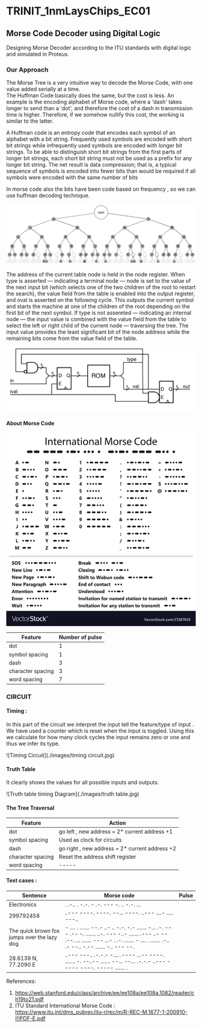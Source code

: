 # TRINIT_1nmLaysChips_EC01

## Morse Code Decoder using Digital Logic  
Designing Morse Decoder according to the ITU standards with digital logic and simulated in Proteus.


### Our Approach

The Morse Tree is a very intuitive way to decode the Morse Code, with one value added serially at a time.  
The Huffman Code basically does the same, but the cost is less. An example is the encoding alphabet of Morse code, where a 'dash' takes longer to send than a 'dot', and therefore the cost of a dash in transmission time is higher. Therefore, if we somehow nullify this cost, the working is similar to the latter.

A Huffman code is an entropy code that encodes each symbol of an alphabet
with a bit string. Frequently used symbols are encoded with short bit strings
while infrequently used symbols are encoded with longer bit strings. To be able
to distinguish short bit strings from the first parts of longer bit strings, each
short bit string must not be used as a prefix for any longer bit string. The net
result is data compression; that is, a typical sequence of symbols is encoded into
fewer bits than would be required if all symbols were encoded with the same
number of bits

In morse code also  the bits have been code based on frequency , so we can use huffman decoding technique.

![Morse code Tree](./images/Morse_code_tree3.png)

The address of the current table node is held in the node register. When type is asserted — indicating a terminal node — node is set to the value of the next input bit (which selects one of the two children of the root to restart the search), the value field from the table is enabled into the output register, and oval is asserted on the following cycle. This outputs the current symbol and starts the machine at one of the children of the root depending on the first bit of the next symbol. If type is not assereted — indicating an internal node — the input value is combined with the value field from the table to select the left or right child of the current node — traversing the tree. The input value provides the least significant bit of the node address while the remaining bits come from the value field of the table.

![Block Diagram for traversing tree](./images/huffman_decoder.PNG)

#### About Morse Code 

![International Morse Code](./images/morse-code.jpg)

| Feature           | Number of pulse |
| ----------------- | --------------- |
| dot               | 1               |
| symbol spacing    | 1               |
| dash              | 3               |
| character spacing | 3               |
| word spacing      | 7               |

### CIRCUIT

#### Timing :

In this part of the circuit we interpret the input tell the feature/type of input . We have used a counter which is reset when the input is toggled. Using this we calculate for how many clock cycles the input remains zero or one and thus we infer its type.

![Timing Circuit](./images/timing circuit.jpg)

#### Truth Table

 It clearly shows the values for all possible inputs and outputs.

![Truth table timing Diagram](./images/truth table.jpg)

#### The Tree Traversal 

| Feature           | Action                                         |
| ----------------- | ---------------------------------------------- |
| dot               | go left , new address = 2* current address +1  |
| symbol spacing    | Used as clock for circuits                     |
| dash              | go right , new address = 2* current address +2 |
| character spacing | Reset the address shift register               |
| word spacing      | -----                                          |



#### Test cases : 

| Sentence                                    | Morse code                                                   | Pulse |
| ------------------------------------------- | ------------------------------------------------------------ | ----- |
| Electronics                                 | . .-.. . -.-. - .-. --- -. .. -.-. ...                       |       |
| 299792458                                   | ..--- ----. ----. --... ----. ..--- ....- ..... ---..        |       |
| The quick brown fox jumps over the lazy dog | - .... . ....... --.- ..- .. -.-. -.- ....... -... .-. --- .-- -. ....... ..-. --- -..- ....... .--- ..- -- .--. ... ....... --- ...- . .-. ....... - .... . ....... .-.. .- --.. -.-- ....... -.. --- --. |       |
| 28.6139 N, 77.2090 E                        | ..--- ---.. .-.-.- -.... .---- ...-- ----. ....... -. --..-- ....... --... --... .-.-.- ..--- ----- ----. ----- ....... . |       |

References:

1. https://web.stanford.edu/class/archive/ee/ee108a/ee108a.1082/reader/ch19to21.pdf  
2. ITU Standard International Morse Code : https://www.itu.int/dms_pubrec/itu-r/rec/m/R-REC-M.1677-1-200910-I!!PDF-E.pdf
